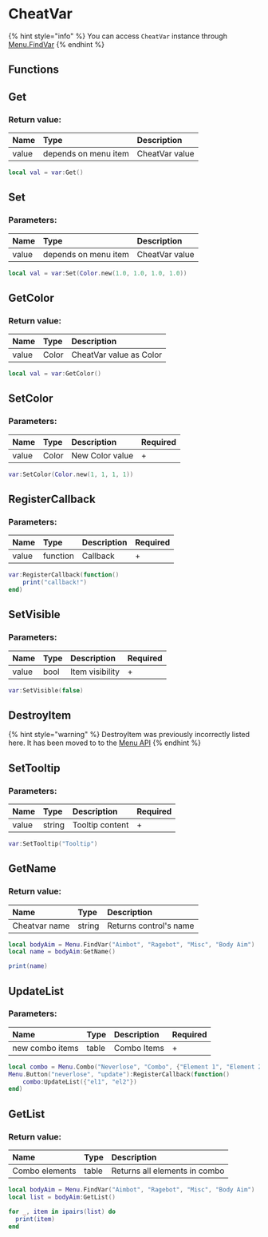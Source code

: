 # CheatVar

{% hint style="info" %}
You can access `CheatVar` instance through [Menu.FindVar](../Menu.md)
{% endhint %}

## Functions

## Get

### Return value:

| Name | Type | Description |
| :--- | :--- | :--- |
| value | depends on menu item | CheatVar value |

```lua
local val = var:Get()
```

## Set

### Parameters:

| Name | Type | Description |
| :--- | :--- | :--- |
| value | depends on menu item | CheatVar value |

```lua
local val = var:Set(Color.new(1.0, 1.0, 1.0, 1.0))
```

## GetColor

### Return value:

| Name | Type | Description |
| :--- | :--- | :--- |
| value | Color | CheatVar value as Color |

```lua
local val = var:GetColor()
```

## SetColor

### Parameters:

| Name | Type | Description | Required |
| :--- | :--- | :--- | :--- |
| value | Color | New Color value | + |

```lua
var:SetColor(Color.new(1, 1, 1, 1))
```

## RegisterCallback

### Parameters:

| Name | Type | Description | Required |
| :--- | :--- | :--- | :--- |
| value | function | Callback | + |

```lua
var:RegisterCallback(function()
    print("callback!")
end)
```

## SetVisible

### Parameters:

| Name | Type | Description | Required |
| :--- | :--- | :--- | :--- |
| value | bool | Item visibility | + |

```lua
var:SetVisible(false)
```

## DestroyItem

{% hint style="warning" %}
DestroyItem was previously incorrectly listed here. It has been moved to to the [Menu API](../other/menuapi.md#destroyitem)
{% endhint %}

## SetTooltip

### Parameters:

| Name | Type | Description | Required |
| :--- | :--- | :--- | :--- |
| value | string | Tooltip content | + |

```lua
var:SetTooltip("Tooltip")
```

## GetName

### Return value:

| Name | Type | Description |
| :--- | :--- | :--- |
| Cheatvar name | string | Returns control's name |

```lua
local bodyAim = Menu.FindVar("Aimbot", "Ragebot", "Misc", "Body Aim")
local name = bodyAim:GetName()

print(name)
```

## UpdateList

### Parameters:

| Name | Type | Description | Required |
| :--- | :--- | :--- | :--- |
| new combo items | table | Combo Items | + |

```lua
local combo = Menu.Combo("Neverlose", "Combo", {"Element 1", "Element 2", "Element 3"}, 0, "Tooltip")
Menu.Button("neverlose", "update"):RegisterCallback(function()
    combo:UpdateList({"el1", "el2"})
end)
```

## GetList

### Return value:

| Name | Type | Description |
| :--- | :--- | :--- |
| Combo elements | table | Returns all elements in combo |

```lua
local bodyAim = Menu.FindVar("Aimbot", "Ragebot", "Misc", "Body Aim")
local list = bodyAim:GetList()

for _, item in ipairs(list) do
  print(item)
end
```

